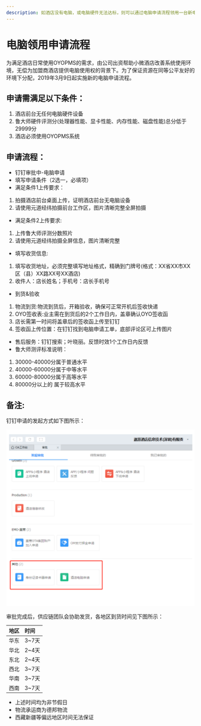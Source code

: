 ```yaml
---
description: 如酒店没有电脑，或电脑硬件无法达标，则可以通过电脑申请流程领用一台新电脑。
---
```


# 电脑领用申请流程

为满足酒店日常使用OYOPMS的需求，由公司出资帮助小微酒店改善系统使用环境，无偿为加盟商酒店提供电脑使用权的背景下。为了保证资源在同等公平友好的环境下分配，2019年3月9日起实施新的电脑申请流程。

## 申请需满足以下条件：

1. 酒店前台无任何电脑硬件设备
2. 鲁大师硬件评测分\(处理器性能、显卡性能、内存性能、磁盘性能\)总分低于29999分
3. 酒店必须使用OYOPMS系统

## 申请流程：

* 钉钉审批中-电脑申请
* 填写申请条件（2选一，必填项）
* 满足条件1上传要求：

1. 拍摄酒店前台桌面上传，证明酒店前台无电脑设备
2. 请使用元道经纬拍摄前台工作区，图片清晰完整全屏拍摄

* 满足条件2上传要求:

1. 上传鲁大师评测分数照片
2. 请使用元道经纬拍摄全屏信息，图片清晰完整

* 填写收货信息:

1. 填写收货地址，必须完整填写地址格式，精确到门牌号\(格式：XX省XX市XX区（县）XX路XX号XX酒店\)
2. 收件人：店长姓名；手机号：店长手机号

* 到货&验收

1. 物流到货:物流到货后，开箱验收，确保可正常开机后签收快递
2. OYO签收表:业主需在到货后的2个工作日内，盖章确认OYO签收函
3. 店长需第一时间将盖章后的签收函上传至钉钉
4. 签收函上传位置：在钉钉找到电脑申请工单，底部评论区可上传图片

* 售后服务：钉钉搜索；叶晓丽。反馈时效1个工作日内反馈
* 鲁大师测评标准说明：

1. 30000-40000分属于普通水平
2. 40000-60000分属于中等水平
3. 60000-80000分属于高等水平
4. 80000分以上的 属于较高水平

## 备注:

钉钉申请的发起方式如下图所示：

![&#x9489;&#x9489;&#x7533;&#x8BF7;&#x9152;&#x5E97;&#x7535;&#x8111;](../.gitbook/assets/image%20%28930%29.png)

审批完成后，供应链团队会协助发货，各地区到货时间见下图所示：

| 地区 | 时间 |
| :--- | :--- |
| 华东 | 3~7天 |
| 华北 | 2~4天 |
| 东北 | 2~4天 |
| 西北 | 3~7天 |
| 华南 | 3~7天 |
| 西南 | 3~7天 |

* 上述时间均为非节假日
* 物流承运商为德邦物流
* 西藏新疆等偏远地区时间无法保证


